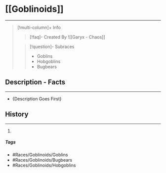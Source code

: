 # [[Goblinoids]] 
---
>[!multi-column]+ Info
>>[!faq]- Created By 
>>![[Garyx - Chaos]]
>
>>[!question]-  Subraces
>> - Goblins
>> - Hobgoblins
>> - Bugbears

## Description - Facts
---
- {Description Goes First}


## History
---
1. 

##### Tags
- #Races/Goblinoids/Goblins 
- #Races/Goblinoids/Bugbears 
- #Races/Goblinoids/Hobgoblins 


